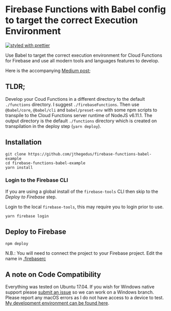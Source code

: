 # Firebase Functions with Babel config to target the correct Execution Environment

[![styled with prettier](https://img.shields.io/badge/styled_with-prettier-ff69b4.svg)](https://github.com/prettier/prettier)

Use Babel to target the correct execution environment for Cloud Functions for Firebase and use all modern tools and languages features to develop.

Here is the accompanying [Medium post](https://medium.com/@jthegedus/);

## TLDR;
Develop your Coud Functions in a different directory to the default `./functions` directory. I suggest `./firebaseFunctions`. Then use `@babel/core`, `@babel/cli` and `babel/preset-env` with some npm scripts to transpile to the Cloud Functions server runtime of NodeJS v6.11.1. The output directory is the default `./functions` directory which is created on transpilation in the deploy step (`yarn deploy`).

## Installation
```
git clone https://github.com/jthegedus/firebase-functions-babel-example
cd firebase-functions-babel-example
yarn install
```

### Login to the Firebase CLI
If you are using a global install of the `firebase-tools` CLI then skip to the *Deploy to Firebase* step.

Login to the local `firebase-tools`, this may require you to login prior to use.
```
yarn firebase login
```

## Deploy to Firebase
```
npm deploy
```
N.B.: You will need to connect the project to your Firebase project. Edit the name in [.firebaserc](https://github.com/jthegedus/firebase-functions-babel-example/blob/master/.firebaserc)

## A note on Code Compatibility
Everything was tested on Ubuntu 17.04. If you wish for Windows native support please [submit an issue](https://github.com/jthegedus/firebase-functions-babel-example/issues/new) so we can work on a Windows branch. Please report any macOS errors as I do not have access to a device to test. [My development environment can be found here](https://github.com/jthegedus/dotfiles).
